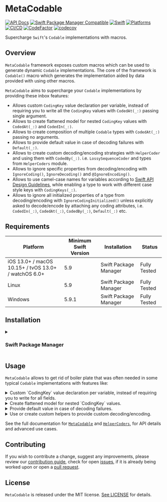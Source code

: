 # MetaCodable

[![API Docs](http://img.shields.io/badge/Read_the-docs-2196f3.svg)](https://swiftpackageindex.com/SwiftyLab/MetaCodable/main/documentation/metacodable)
[![Swift Package Manager Compatible](https://img.shields.io/github/v/tag/SwiftyLab/MetaCodable?label=SPM&color=orange)](https://badge.fury.io/gh/SwiftyLab%2FMetaCodable)
[![Swift](https://img.shields.io/badge/Swift-5.9+-orange)](https://img.shields.io/badge/Swift-5-DE5D43)
[![Platforms](https://img.shields.io/badge/Platforms-all-sucess)](https://img.shields.io/badge/Platforms-all-sucess)
[![CI/CD](https://github.com/SwiftyLab/MetaCodable/actions/workflows/main.yml/badge.svg)](https://github.com/SwiftyLab/MetaCodable/actions/workflows/main.yml)
[![CodeFactor](https://www.codefactor.io/repository/github/swiftylab/metacodable/badge)](https://www.codefactor.io/repository/github/swiftylab/metacodable)
[![codecov](https://codecov.io/gh/SwiftyLab/MetaCodable/branch/main/graph/badge.svg?token=jKxMv5oFeA)](https://codecov.io/gh/SwiftyLab/MetaCodable)
<!-- [![CodeQL](https://github.com/SwiftyLab/MetaCodable/actions/workflows/codeql-analysis.yml/badge.svg?event=schedule)](https://github.com/SwiftyLab/MetaCodable/actions/workflows/codeql-analysis.yml) -->

Supercharge `Swift`'s `Codable` implementations with macros.

## Overview

`MetaCodable` framework exposes custom macros which can be used to generate dynamic `Codable` implementations. The core of the framework is ``Codable()`` macro which generates the implementation aided by data provided with using other macros.

`MetaCodable` aims to supercharge your `Codable` implementations by providing these inbox features:

- Allows custom `CodingKey` value declaration per variable, instead of requiring you to write all the `CodingKey` values with ``CodedAt(_:)`` passing single argument.
- Allows to create flattened model for nested `CodingKey` values with ``CodedAt(_:)`` and ``CodedIn(_:)``.
- Allows to create composition of multiple `Codable` types with ``CodedAt(_:)`` passing no arguments.
- Allows to provide default value in case of decoding failures with ``Default(_:)``.
- Allows to create custom decoding/encoding strategies with ``HelperCoder`` and using them with ``CodedBy(_:)``. i.e. ``LossySequenceCoder`` and types from ``HelperCoders`` module.
- Allows to ignore specific properties from decoding/encoding with ``IgnoreCoding()``, ``IgnoreDecoding()`` and ``@IgnoreEncoding()``.
- Allows to use camel-case names for variables according to [Swift API Design Guidelines](https://www.swift.org/documentation/api-design-guidelines/#general-conventions), while enabling a type to work with different case style keys with ``CodingKeys(_:)``.
- Allows to ignore all initialized properties of a type from decoding/encoding with ``IgnoreCodingInitialized()`` unless explicitly asked to decode/encode by attaching any coding attributes, i.e. ``CodedIn(_:)``, ``CodedAt(_:)``,
``CodedBy(_:)``, ``Default(_:)`` etc.

## Requirements

| Platform | Minimum Swift Version | Installation | Status |
| --- | --- | --- | --- |
| iOS 13.0+ / macOS 10.15+ / tvOS 13.0+ / watchOS 6.0+ | 5.9 | Swift Package Manager | Fully Tested |
| Linux | 5.9 | Swift Package Manager | Fully Tested |
| Windows | 5.9.1 | Swift Package Manager | Fully Tested |

## Installation

<details>
  <summary><h3>Swift Package Manager</h3></summary>

The [Swift Package Manager](https://swift.org/package-manager/) is a tool for automating the distribution of Swift code and is integrated into the `swift` compiler.

Once you have your Swift package set up, adding `MetaCodable` as a dependency is as easy as adding it to the `dependencies` value of your `Package.swift`.

```swift
.package(url: "https://github.com/SwiftyLab/MetaCodable.git", from: "1.0.0"),
```

Then you can add the `MetaCodable` module product as dependency to the `target`s of your choosing, by adding it to the `dependencies` value of your `target`s.

```swift
.product(name: "MetaCodable", package: "MetaCodable"),
```

</details>

## Usage

`MetaCodable` allows to get rid of boiler plate that was often needed in some typical `Codable` implementations with features like:

<details>
  <summary>Custom `CodingKey` value declaration per variable, instead of requiring you to write for all fields.</summary>

 i.e. in the official [docs](https://developer.apple.com/documentation/foundation/archives_and_serialization/encoding_and_decoding_custom_types#2904057), to define custom `CodingKey` for 2 fields of `Landmark` type you had to write:

```swift
struct Landmark: Codable {
    var name: String
    var foundingYear: Int
    var location: Coordinate
    var vantagePoints: [Coordinate]

    enum CodingKeys: String, CodingKey {
        case name = "title"
        case foundingYear = "founding_date"
        case location
        case vantagePoints
    }
}
```

But with `MetaCodable` all you have to write is this:

```swift
@Codable
struct Landmark {
    @CodedAt("title")
    var name: String
    @CodedAt("founding_date")
    var foundingYear: Int

    var location: Coordinate
    var vantagePoints: [Coordinate]
}
```

</details>

<details>
  <summary>Create flattened model for nested `CodingKey` values.</summary>

i.e. in official [docs](https://developer.apple.com/documentation/foundation/archives_and_serialization/encoding_and_decoding_custom_types#2904058) to decode a JSON like this:

```json
{
  "latitude": 0,
  "longitude": 0,
  "additionalInfo": {
      "elevation": 0
  }
}
```

You had to write all these boilerplate:

```swift
struct Coordinate {
    var latitude: Double
    var longitude: Double
    var elevation: Double

    enum CodingKeys: String, CodingKey {
        case latitude
        case longitude
        case additionalInfo
    }

    enum AdditionalInfoKeys: String, CodingKey {
        case elevation
    }
}

extension Coordinate: Decodable {
    init(from decoder: Decoder) throws {
        let values = try decoder.container(keyedBy: CodingKeys.self)
        latitude = try values.decode(Double.self, forKey: .latitude)
        longitude = try values.decode(Double.self, forKey: .longitude)

        let additionalInfo = try values.nestedContainer(keyedBy: AdditionalInfoKeys.self, forKey: .additionalInfo)
        elevation = try additionalInfo.decode(Double.self, forKey: .elevation)
    }
}

extension Coordinate: Encodable {
    func encode(to encoder: Encoder) throws {
        var container = encoder.container(keyedBy: CodingKeys.self)
        try container.encode(latitude, forKey: .latitude)
        try container.encode(longitude, forKey: .longitude)

        var additionalInfo = container.nestedContainer(keyedBy: AdditionalInfoKeys.self, forKey: .additionalInfo)
        try additionalInfo.encode(elevation, forKey: .elevation)
    }
}
```

But with `MetaCodable` all you have to write is this:

```swift
@Codable
struct Coordinate {
    var latitude: Double
    var longitude: Double

    @CodedAt("additionalInfo", "elevation")
    var elevation: Double
}
```

You can even minimize further using `CodedIn` macro since the final `CodingKey` value is the same as field name:

```swift
@Codable
struct Coordinate {
    var latitude: Double
    var longitude: Double

    @CodedIn("additionalInfo")
    var elevation: Double
}
```

</details>

<details>
  <summary>Provide default value in case of decoding failures.</summary>

Instead of throwing error in case of missing data or type mismatch, you can provide a default value that will be assigned in this case. The following definition with `MetaCodable`:

```swift
@Codable
struct CodableData {
    @Default("some")
    let field: String
}
```

will not throw any error when empty JSON(`{}`) or JSON with type mismatch(`{ "field": 5 }`) is provided. The default value will be assigned in such case.

Also, memberwise initializer can be generated that uses this default value for the field.

```swift
@Codable
@MemberInit
struct CodableData {
    @Default("some")
    let field: String
}
```

The memberwise initializer generated will look like this:

```swift
init(field: String = "some") {
    self.field = field
}
```

</details>

<details>
  <summary>Use or create custom helpers to provide custom decoding/encoding.</summary>

Library provides following helpers that address common custom decoding/encoding needs:

- `LossySequenceCoder` to decode only valid data while ignoring invalid data in a sequence, instead of traditional way of failing decoding entirely.
- `ValueCoder` to decode `Bool`, `Int`, `Double`, `String` etc. basic types even if they are represented in some other type, i.e decoding `Int` from `"1"`, decoding boolean from `"yes"` etc.
- Custom Date decoding/encoding with UNIX timestamp (`Since1970DateCoder`) or date formatters (`DateCoder`, `ISO8601DateCoder`).
- `Base64Coder` to decode/encode data in base64 string representation.

And more, see the full documentation for [`HelperCoders`](https://swiftpackageindex.com/SwiftyLab/MetaCodable/main/documentation/helpercoders) for more details.

You can even create your own by conforming to `HelperCoder`.

</details>

See the full documentation for [`MetaCodable`](https://swiftpackageindex.com/SwiftyLab/MetaCodable/main/documentation/metacodable) and [`HelperCoders`](https://swiftpackageindex.com/SwiftyLab/MetaCodable/main/documentation/helpercoders), for API details and advanced use cases.

## Contributing

If you wish to contribute a change, suggest any improvements,
please review our [contribution guide](CONTRIBUTING.md),
check for open [issues](https://github.com/SwiftyLab/MetaCodable/issues), if it is already being worked upon
or open a [pull request](https://github.com/SwiftyLab/MetaCodable/pulls).

## License

`MetaCodable` is released under the MIT license. [See LICENSE](LICENSE) for details.
